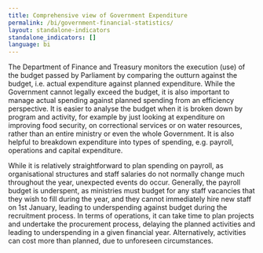 ```yaml
---
title: Comprehensive view of Government Expenditure
permalink: /bi/government-financial-statistics/
layout: standalone-indicators
standalone_indicators: []
language: bi
---
```

The Department of Finance and Treasury monitors the execution (use) of the budget passed by Parliament by comparing the outturn against the budget, i.e. actual expenditure against planned expenditure. While the Government cannot legally exceed the budget, it is also important to manage actual spending against planned spending from an efficiency perspective. It is easier to analyse the budget when it is broken down by program and activity, for example by just looking at expenditure on improving food security, on correctional services or on water resources, rather than an entire ministry or even the whole Government. It is also helpful to breakdown expenditure into types of spending, e.g. payroll, operations and capital expenditure. 

While it is relatively straightforward to plan spending on payroll, as organisational structures and staff salaries do not normally change much throughout the year, unexpected events do occur. Generally, the payroll budget is underspent, as ministries must budget for any staff vacancies that they wish to fill during the year, and they cannot immediately hire new staff on 1st January, leading to underspending against budget during the recruitment process. In terms of operations, it can take time to plan projects and undertake the procurement process, delaying the planned activities and leading to underspending in a given financial year. Alternatively, activities can cost more than planned, due to unforeseen circumstances. 
